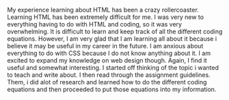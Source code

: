 My experience learning about HTML has been a crazy rollercoaster. Learning HTML has been extremely difficult for me. I was very new to everything having to do with HTML and coding, so it was very overwhelming. It is difficult to learn and keep track of all the different coding equations. However, I am very glad that I am learning all about it because i believe it may be useful in my career in the future.
I am anxious about everything to do with CSS because I do not know anything about it. I am excited to expand my knowledge on web design though. Again, I find it useful and somewhat interesting.
I started off thinking of the topic i wanted to teach and write about. I then read through the assignment guidelines. Them, i did alot of research and learned how to do the different coding equations and then proceeded to put those equations into my information.
